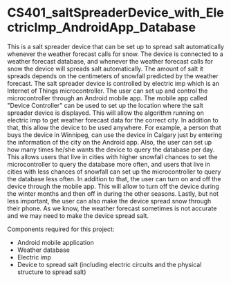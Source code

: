 # CS401_saltSpreaderDevice_with_ElectricImp_AndroidApp_Database


This is a salt spreader device that can be set up to spread salt automatically whenever the weather forecast calls for snow. The device is connected to a weather forecast database, and whenever the weather forecast calls for snow the device will spreads salt automatically. The amount of salt it spreads depends on the centimeters of snowfall predicted by the weather forecast. The salt spreader device is controlled by electric imp which is an Internet of Things microcontroller.  The user can set up and control the microcontroller through an Android mobile app. The mobile app called "Device Controller" can be used to set up the location where the salt spreader device is displayed.  This will allow the algorithm running on electric imp to get weather forecast data for the correct city. In addition to that, this allow the device to be used anywhere. For example, a person that buys the device in Winnipeg, can use the device in Calgary just by entering the information of the city on the Android app. Also, the user can set up how many times he/she wants the device to query the database per day. This allows users that live in cities with higher snowfall chances to set the microcontroller to query the database more often, and users that live in cities with less chances of snowfall can set up the microcontroller to query the database less often. In addition to that, the user can turn on and off the device through the mobile app. This will allow to turn off the device during the winter months and then off in during the other seasons. Lastly, but not less important, the user can also make the device spread snow through their phone. As we know, the weather forecast sometimes is not accurate and we may need to make the device spread salt.

Components required for this project:
- Android mobile application
- Weather database
- Electric imp
- Device to spread salt (including electric circuits and the physical structure to spread salt)
